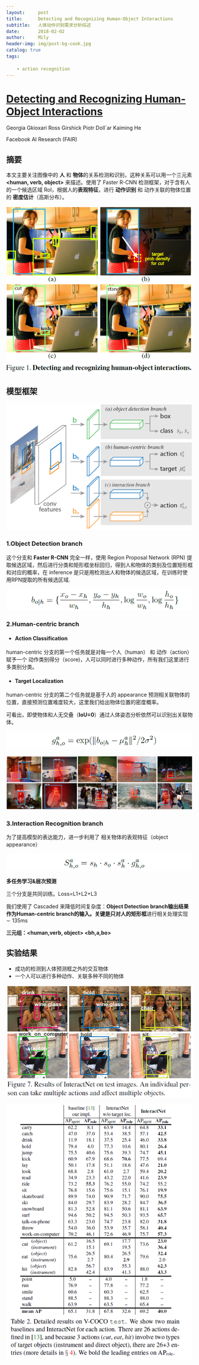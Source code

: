 ```yaml
---
layout:     post
title:      Detecting and Recognizing Human-Object Interactions
subtitle:   人体动作识别需求分析综述
date:       2018-02-02
author:     Mily
header-img: img/post-bg-cook.jpg
catalog: true
tags:

    - action recognition
---
```


# **[Detecting and Recognizing Human-Object Interactions](https://arxiv.org/abs/1704.07333)**

Georgia Gkioxari Ross Girshick Piotr Doll´ar Kaiming He

Facebook AI Research (FAIR)

## 摘要

本文主要关注图像中的 **人** 和 **物体**的关系检测和识别，这种关系可以用一个三元素 **<human, verb, object>** 来描述。使用了 Faster R-CNN 检测框架，对于含有人的一个候选区域 RoI，根据人的**表观特征**，进行 **动作识别** 和 动作关联的物体位置的 **密度估计**（高斯分布）。

![clipboard(2)](/../img/2018-02-02-Detecting-and-Recognizing-Human-Object-Interactions/clipboard(2).png)

## **模型框架**

![clipboard(6)](/../img/2018-02-02-Detecting-and-Recognizing-Human-Object-Interactions/clipboard(6).png)

### **1.Object Detection branch**

这个分支和 **Faster R-CNN** 完全一样，使用 Region Proposal Network (RPN) 提取候选区域，然后进行分类和矩形框坐标回归，得到人和物体的类别及位置矩形框和对应的概率，在 inference 是只是用检测出人和物体的候选区域，在训练时使用RPN提取的所有候选区域.

![clipboard(3)](/../img/2018-02-02-Detecting-and-Recognizing-Human-Object-Interactions/clipboard(3).png)

### **2.Human-centric branch**

- #### **Action Classification**

human-centric 分支的第一个任务就是对每一个人（human） 和 动作（action） 赋予一个 动作类别得分（score)，人可以同时进行多种动作，所有我们这里进行多类别分类。

- #### **Target Localization**

human-centric 分支的第二个任务就是基于人的 appearance 预测相关联物体的位置，直接预测位置难度较大，这里我们给出物体位置的密度概率。

可看出，即使物体和人无交叠（**IoU=0**）通过人体姿态分析依然可以识别出关联物体。

![clipboard(1)](/../img/2018-02-02-Detecting-and-Recognizing-Human-Object-Interactions/clipboard(1).png)

![clipboard(11)](/../img/2018-02-02-Detecting-and-Recognizing-Human-Object-Interactions/clipboard(11).png)

### **3.Interaction Recognition branch**

为了提高模型的表达能力，进一步利用了 相关物体的表观特征（object appearance）

![clipboard(3)](../img/2018-02-02-Detecting-and-Recognizing-Human-Object-Interactions/clipboard.png)

**多任务学习&层次预测**

三个分支是共同训练。Loss=L1+L2+L3

我们使用了 Cascaded 来降低时间复杂度：**Object Detection branch输出结果作为Human-centric branch的输入。**关键是**只对人的矩形框**进行相关处理实现 ∼ 135ms

**三元组：<human,verb, object>   <bh,a,bo>**

## **实验结果**

- 成功的检测到人体预测框之外的交互物体
- 一个人可以进行多种动作、关联多种不同的物体

![clipboard(4)](/../img/2018-02-02-Detecting-and-Recognizing-Human-Object-Interactions/clipboard(4).png)

![clipboard(5)](/../img/2018-02-02-Detecting-and-Recognizing-Human-Object-Interactions/clipboard(5).png)

